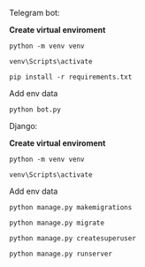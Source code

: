 Telegram bot:

**Create virtual enviroment**
```
python -m venv venv
```
```
venv\Scripts\activate
```
```
pip install -r requirements.txt
```
Add env data
```
python bot.py
```

Django:

**Create virtual enviroment**
```
python -m venv venv
```
```
venv\Scripts\activate
```
Add env data
```
python manage.py makemigrations
```
```
python manage.py migrate
```
```
python manage.py createsuperuser
```
```
python manage.py runserver
```
